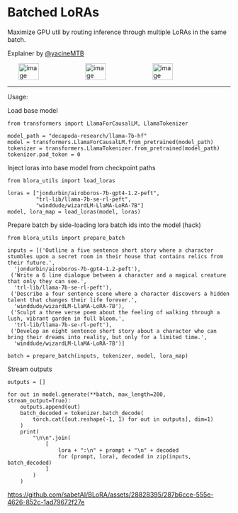 # Batched LoRAs

Maximize GPU util by routing inference through multiple LoRAs in the same batch.


Explainer by [@yacineMTB](https://twitter.com/yacineMTB/status/1698844951692419558?s=20)
<div style="display: flex; justify-content: center;" >
<img alt="image" src="https://github.com/sabetAI/BLoRA/assets/28828395/da8afee2-5002-4490-8d5f-c17468bd6575", width="30%">
<img alt="image" src="https://github.com/sabetAI/BLoRA/assets/28828395/d87da2f4-058e-49dd-af4a-7def01da94c6", width="30%">
<img alt="image" src="https://github.com/sabetAI/BLoRA/assets/28828395/f046be86-3dfe-4812-9388-b3e6a870c5af", width="30%">
</div>

<hr />

Usage:

Load base model

```
from transformers import LlamaForCausalLM, LlamaTokenizer

model_path = "decapoda-research/llama-7b-hf"
model = transformers.LlamaForCausalLM.from_pretrained(model_path)
tokenizer = transformers.LlamaTokenizer.from_pretrained(model_path)
tokenizer.pad_token = 0
```

Inject loras into base model from checkpoint paths

```
from blora_utils import load_loras

loras = ["jondurbin/airoboros-7b-gpt4-1.2-peft", 
         "trl-lib/llama-7b-se-rl-peft",
         "winddude/wizardLM-LlaMA-LoRA-7B"]
model, lora_map = load_loras(model, loras)
```

Prepare batch by side-loading lora batch ids into the model (hack)

```
from blora_utils import prepare_batch

inputs = [('Outline a five sentence short story where a character stumbles upon a secret room in their house that contains relics from their future.',
  'jondurbin/airoboros-7b-gpt4-1.2-peft'),
 ('Write a 6 line dialogue between a character and a magical creature that only they can see.',
  'trl-lib/llama-7b-se-rl-peft'),
 ('Describe a four sentence scene where a character discovers a hidden talent that changes their life forever.',
  'winddude/wizardLM-LlaMA-LoRA-7B'),
 ('Sculpt a three verse poem about the feeling of walking through a lush, vibrant garden in full bloom.',
  'trl-lib/llama-7b-se-rl-peft'),
 ('Develop an eight sentence short story about a character who can bring their dreams into reality, but only for a limited time.',
  'winddude/wizardLM-LlaMA-LoRA-7B')]

batch = prepare_batch(inputs, tokenizer, model, lora_map)
```

Stream outputs

```
outputs = []

for out in model.generate(**batch, max_length=200, stream_output=True):
    outputs.append(out)
    batch_decoded = tokenizer.batch_decode(
        torch.cat([out.reshape(-1, 1) for out in outputs], dim=1)
    )
    print(
        "\n\n".join(
            [
                lora + ":\n" + prompt + "\n" + decoded
                for (prompt, lora), decoded in zip(inputs, batch_decoded)
            ]
        )
    )
```

https://github.com/sabetAI/BLoRA/assets/28828395/287b6cce-555e-4626-852c-1ad79672f27e


